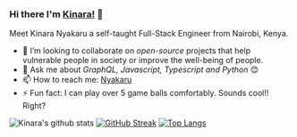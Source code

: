 ### Hi there I'm [Kinara!](https://github.com/Nyakaru) 👋

Meet Kinara Nyakaru a self-taught Full-Stack Engineer from Nairobi, Kenya.

- 👯 I’m looking to collaborate on *open-source* projects that help vulnerable people in society or improve the well-being of people.
- 💬 Ask me about *GraphQL, Javascript, Typescript and Python* 😊  
- 📫 How to reach me: [Nyakaru](https://www.linkedin.com/in/kinara-nyakaru-a7b663a3/)
- ⚡ Fun fact: I can play over 5 game balls comfortably. Sounds cool!! Right?

![Kinara's github stats](https://github-readme-stats.vercel.app/api?username=Nyakaru&&hide=["contribs","issues"]&show_icons=true&title_color=fff&icon_color=79ff97&text_color=9f9f9f&bg_color=151515)
[![GitHub Streak](http://github-readme-streak-stats.herokuapp.com?user=Nyakaru&theme=dark&background=000000)](https://git.io/streak-stats)
[![Top Langs](https://github-readme-stats.vercel.app/api/top-langs/?username=Nyakaru&layout=compact&theme=vision-friendly-dark)](https://github.com/anuraghazra/github-readme-stats)
